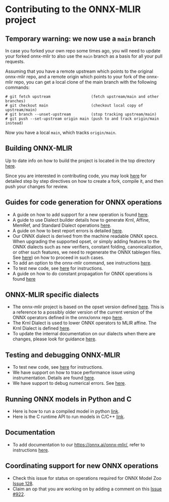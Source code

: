 <!--- SPDX-License-Identifier: Apache-2.0 -->

# Contributing to the ONNX-MLIR project

## Temporary warning: we now use a `main` branch

In case you forked your own repo some times ago, you will need to update your forked onnx-mlir to also use the `main` branch as a basis for all your pull requests.

Assuming that you have a remote upstream which points to the original onnx-mlir repo, and a remote origin which points to your fork of the onnx-mlir repo, you can get a local clone of the main branch with the following commands:

```
# git fetch upstream                  (fetch upstream/main and other branches)
# git checkout main                   (checkout local copy of upstream/main)
# git branch --unset-upstream         (stop tracking upstream/main)
# git push --set-upstream origin main (push to and track origin/main instead)
```

Now you have a local `main`, which tracks `origin/main`.

## Building ONNX-MLIR

Up to date info on how to build the project is located in the top directory [here](README.md). 

Since you are interested in contributing code, you may look [here](docs/Workflow.md) for detailed step by step directives on how to create a fork, compile it, and then push your changes for review.

## Guides for code generation for ONNX operations
* A guide on how to add support for a new operation is found [here](docs/HowToAddAnOperation.md).
* A guide to use Dialect builder details how to generate Krnl, Affine, MemRef, and Standard Dialect operations [here](docs/LoweringCode.md).
* A guide on how to best report errors is detailed [here](docs/ErrorHandling.md).
* Our ONNX dialect is derived from the machine readable ONNX specs. When upgrading the supported opset, or simply adding features to the ONNX dialects such as new verifiers, constant folding, canonicalization, or other such features, we need to regenerate the ONNX tablegen files. See [here](docs/ImportONNXDefs.md#how-to-use-the-script)) on how to proceed in such cases.
* To add an option to the onnx-mlir command, see instructions [here](docs/Options.md).
* To test new code, see [here](docs/Testing.md) for instructions.
* A guide on how to do constant propagation for ONNX operations is found
  [here](docs/ConstPropagationPass.md)

## ONNX-MLIR specific dialects

* The onnx-mlir project is based on the opset version defined [here](docs/Dialects/onnx.md). This is a reference to a possibly older version of the current version of the ONNX operators defined in the onnx/onnx repo [here](https://github.com/onnx/onnx/blob/master/docs/Operators.md).
* The Krnl Dialect is used to lower ONNX operators to MLIR affine. The Krnl Dialect is defined [here](docs/Dialects/krnl.md).
* To update the internal documentation on our dialects when there are changes, please look for guidance [here](docs/HowToAddAnOperation.md#update-your-operations-status).

## Testing and debugging ONNX-MLIR

* To test new code, see [here](docs/Testing.md) for instructions.
* We have support on how to trace performance issue using instrumentation. Details are found [here](docs/Instrumentation.md).
* We have support to debug numerical errors. See [here](docs/DebuggingNumericalError.md).

## Running ONNX models in Python and C

* Here is how to run a compiled model in python [link](docs/UsingPyRuntime.md).
* Here is the C runtime API to run models in C/C++ [link](http://onnx.ai/onnx-mlir/doxygen_html/OnnxMlirRuntime/index.html).

## Documentation

* To add documentation to our https://onnx.ai/onnx-mlir/, refer to instructions [here](docs/Documentation.md).

## Coordinating support for new ONNX operations

* Check this issue for status on operations required for ONNX Model Zoo [Issue 128](https://github.com/onnx/onnx-mlir/issues/128).
* Claim an op that you are working on by adding a comment on this [Issue #922](https://github.com/onnx/onnx-mlir/issues/922).

